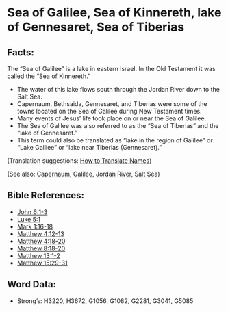 # Sea of Galilee, Sea of Kinnereth, lake of Gennesaret, Sea of Tiberias

## Facts:

The “Sea of Galilee” is a lake in eastern Israel. In the Old Testament it was called the “Sea of Kinnereth.”

* The water of this lake flows south through the Jordan River down to the Salt Sea.
* Capernaum, Bethsaida, Gennesaret, and Tiberias were some of the towns located on the Sea of Galilee during New Testament times.
* Many events of Jesus’ life took place on or near the Sea of Galilee.
* The Sea of Galilee was also referred to as the “Sea of Tiberias” and the “lake of Gennesaret.”
* This term could also be translated as “lake in the region of Galilee” or “Lake Galilee” or “lake near Tiberias (Gennesaret).”

(Translation suggestions: [How to Translate Names](rc://en/ta/man/translate/translate-names))

(See also: [Capernaum](../names/capernaum.md), [Galilee](../names/galilee.md), [Jordan River](../names/jordanriver.md), [Salt Sea](../names/saltsea.md))

## Bible References:

* [John 6:1-3](rc://en/tn/help/jhn/06/01)
* [Luke 5:1](rc://en/tn/help/luk/05/01)
* [Mark 1:16-18](rc://en/tn/help/mrk/01/16)
* [Matthew 4:12-13](rc://en/tn/help/mat/04/12)
* [Matthew 4:18-20](rc://en/tn/help/mat/04/18)
* [Matthew 8:18-20](rc://en/tn/help/mat/08/18)
* [Matthew 13:1-2](rc://en/tn/help/mat/13/01)
* [Matthew 15:29-31](rc://en/tn/help/mat/15/29)

## Word Data:

* Strong’s: H3220, H3672, G1056, G1082, G2281, G3041, G5085
